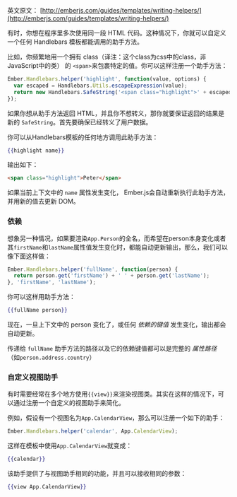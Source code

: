 英文原文： [http://emberjs.com/guides/templates/writing-helpers/](http://emberjs.com/guides/templates/writing-helpers/)

有时，你想在程序里多次使用同一段 HTML 代码。这种情况下，你就可以自定义一个任何 Handlebars 模板都能调用的助手方法。

比如，你频繁地用一个拥有 class（译注：这个class为css中的class，非JavaScript中的类） 的 `<span>`来包裹特定的值。你可以这样注册一个助手方法：

```javascript
Ember.Handlebars.helper('highlight', function(value, options) {
  var escaped = Handlebars.Utils.escapeExpression(value);
  return new Handlebars.SafeString('<span class="highlight">' + escaped + '</span>');
});
```

如果你想从助手方法返回 HTML，并且你不想转义，那你就要保证返回的结果是新的 `SafeString`。首先要确保已经转义了用户数据。


你可以从Handlebars模板的任何地方调用此助手方法：

```handlebars
{{highlight name}}
```

输出如下：

```html
<span class="highlight">Peter</span>
```

如果当前上下文中的 `name` 属性发生变化， Ember.js会自动重新执行此助手方法，并用新的值去更新 DOM。


### 依赖


想象另一种情况，如果要渲染`App.Person`的全名，而希望在person本身变化或者其`firstName`和`lastName`属性值发生变化时，都能自动更新输出，那么，我们可以像下面这样做：

```js
Ember.Handlebars.helper('fullName', function(person) {
  return person.get('firstName') + ' ' + person.get('lastName');
}, 'firstName', 'lastName');
```


你可以这样用助手方法：

```handlebars
{{fullName person}}
```


现在，一旦上下文中的 person 变化了，或任何 _依赖的键值_ 发生变化，输出都会自动更新。

传递给 `fullName` 助手方法的路径以及它的依赖键值都可以是完整的 _属性路径_ （如`person.address.country`）

### 自定义视图助手

有时需要经常在多个地方使用`{{view}}`来渲染视图类。其实在这样的情况下，可以通过注册一个自定义的视图助手来简化。

例如，假设有一个视图名为`App.CalendarView`，那么可以注册一个如下的助手：

```javascript
Ember.Handlebars.helper('calendar', App.CalendarView);
```

这样在模板中使用`App.CalendarView`就变成：

```handlebars
{{calendar}}
```

该助手提供了与视图助手相同的功能，并且可以接收相同的参数：

```handlebars
{{view App.CalendarView}}
```
